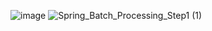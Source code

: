 ![image](https://github.com/satyamjaysawal/Spring-Boot-Spring-Batch-Processing-Projects/assets/108862706/94e1d71b-09a5-4aad-9ce9-f03de322ae83)
![Spring_Batch_Processing_Step1 (1)](https://github.com/satyamjaysawal/Spring-Boot-Spring-Batch-Processing-Projects/assets/108862706/6d771604-0850-4719-a4c7-88abba7cea7c)
